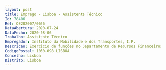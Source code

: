 ```yaml
--- 
layout: post
title: Emprego - Lisboa - Assistente Técnico
Id: 78406
Ref: OE202007/0626
DataAbertura: 2020-07-24
DataFecho: 2020-08-06
Trabalho: Assistente Técnico
Empregador: Instituto da Mobilidade e dos Transportes, I.P.
Descricao: Exercício de funções no Departamento de Recursos Financeiros nomeadamente as que se descrevem em seguida a) Promover os registos inerentes à execução orçamental  b) Efetuar a classificação orçamental e registos contabilísticos  c) Organização e arquivo da documentação  d) Promover o acompanhamento e controle do orçamento  f) Efectuar registos de constituição, reconstituição e encerramento de fundo maneio  g) Emitir ordens de pagamento e outros documentos que sirvam de suporte aos registos contabilísticos h) Coligir todos os elementos necessários à execução do Orçamento e respetivas modificações.
CodigoPostal: 1050-098 LISBOA
Concelho: Lisboa
Distrito: Lisboa
--- 
```

